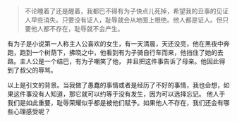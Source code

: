 > 不论睡着了还是醒着，我都巴不得有为子快点儿死掉，希望我的丑事的见证人早些消失。只要没有证人，耻辱就会从地面上根绝。他人都是证人。但只要他人都不存在，耻辱就不会产生。

有为子是小说第一人称主人公喜欢的女生，有一天清晨，天还没亮，他在黑夜中奔跑，跑到一个树荫下，拂晓之中，他看到有为子骑自行车而来，他挡住了她的去路。主人公是一个结巴，有为子嘲笑了他，
并且把这件事告诉了母亲。他因此得到了叔父的辱骂。

以上是引文的背景。当我做了愚蠢的事情或者是经历了不好的事情，我也会想，如果这件事没有人知道，那它就可以约等于没有发生，因为可以选择忘记。
他人于我们是如此重要，耻辱荣耀似乎都是被他们赋予。如果他人不存在，我们还会有哪些心理感受呢？
